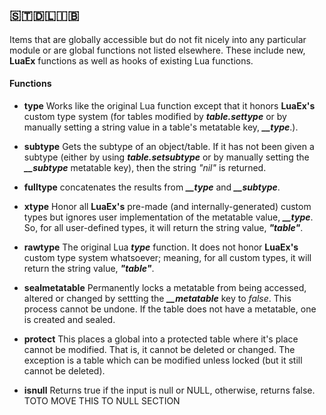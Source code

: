 ## 🇸​​​​​🇹​​​​​🇩​​​​​🇱​​​​​🇮​​​​​🇧​​​​​

Items that are globally accessible but do not fit nicely into any particular module or are global functions not listed elsewhere. These include new, **LuaEx** functions as well as hooks of existing Lua functions.

#### Functions
- **type** Works like the original Lua function except that it honors **LuaEx's** custom type system (for tables modified by ***table.settype*** or by manually setting a string value in a table's metatable key, ***__type***.).

- **subtype** Gets the subtype of an object/table. If it has not been given a subtype (either by using ***table.setsubtype*** or by manually setting the ***__subtype*** metatable key), then the string *"nil"* is returned.

- **fulltype** concatenates the results from ***__type*** and ***__subtype***.

- **xtype** Honor all **LuaEx's** pre-made (and internally-generated) custom types but ignores user implementation of the metatable value, ***__type***. So, for all user-defined types, it will return the string value, ***"table"***.

- **rawtype** The original Lua ***type*** function. It does not honor **LuaEx's** custom type system whatsoever; meaning, for all custom types, it will return the string value, ***"table"***.

- **sealmetatable** Permanently locks a metatable from being accessed, altered or changed by settting the ***__metatable*** key to *false*. This process cannot be undone. If the table does not have a metatable, one is created and sealed.

- **protect** This places a global into a protected table where it's place cannot be modified. That is, it cannot be deleted or changed. The exception is a table which can be modified unless locked (but it still cannot be deleted).

- **isnull** Returns true if the input is null or NULL, otherwise, returns false. TOTO MOVE THIS TO NULL SECTION
